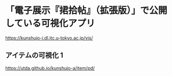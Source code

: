 # 「電子展示『捃拾帖』（拡張版）」で公開している可視化アプリ

https://kunshujo-i.dl.itc.u-tokyo.ac.jp/vis/

## アイテムの可視化 1

https://utda.github.io/kunshujo-a/item/pd/
